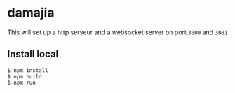 # damajia

This will set up a http serveur and a websocket server on port `3000` and `3001`

## Install local
```
$ npm install
$ npm build
$ npm run
```
